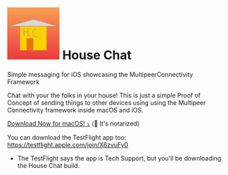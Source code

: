 # ![app icon](https://github.com/LinusS1/HouseChat/blob/master/HouseChat/Assets.xcassets/AppIcon.appiconset/Icon.png?raw=true) House Chat

Simple messaging for iOS showcasing the MultipeerConnectivity Framework

Chat with your the folks in your house!
This is just a simple Proof of Concept of sending things to other devices using using the Multipeer Connectivity framework inside macOS and iOS.

[Download Now for macOS! ⤵️](https://github.com/LinusS1/HouseChat/releases/download/v1/HouseChat.app.zip) (🍎 It's notarized)

You can download the TestFlight app too: https://testflight.apple.com/join/X6zvuFy0
* The TestFlight says the app is Tech Support, but you'll be downloading the House Chat build.

